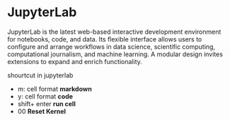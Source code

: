 # JupyterLab

JupyterLab is the latest web-based interactive development environment for notebooks, code, and data. Its flexible interface allows users to configure and arrange workflows in data science, scientific computing, computational journalism, and machine learning. A modular design invites extensions to expand and enrich functionality.

shourtcut in jupyterlab

- m: cell format **markdown**
- y: cell format **code**
- shift+ enter **run cell**
- 00 **Reset Kernel**
